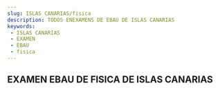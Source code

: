 ```yaml
---
slug: ISLAS CANARIAS/fisica
description: TODOS ENEXAMENS DE EBAU DE ISLAS CANARIAS
keywords:
 - ISLAS CANARIAS
 - EXAMEN
 - EBAU
 - fisica
---
```

## EXAMEN EBAU DE FISICA DE ISLAS CANARIAS
